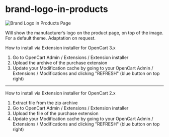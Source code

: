 # brand-logo-in-products

<img src="https://image.opencart.com/cache/5eb957d7ae075-resize-710x380.jpg" alt="Brand Logo in Products Page" title="Brand Logo in Products Page" class="img-responsive">

Will show the manufacturer’s logo on the product page, on top of the image. For a default theme. Adaptation on request.


How to install via Extension installer for OpenСart 3.x

1) Go to OpenСart Admin / Extensions / Extension installer
2) Upload the archive of the purchase extension
3) Update your Modification cache by going to your OpenСart Admin / Extensions / Modifications and clicking "REFRESH" (blue button on top right)

-------------------------------------------------------------------------------
How to install via Extension installer for OpenСart 2.x

1) Extract file from the zip archive
2) Go to OpenСart Admin / Extensions / Extension installer
3) Upload the file of the purchase extension
4) Update your Modification cache by going to your OpenСart Admin / Extensions / Modifications and clicking "REFRESH" (blue button on top right)
